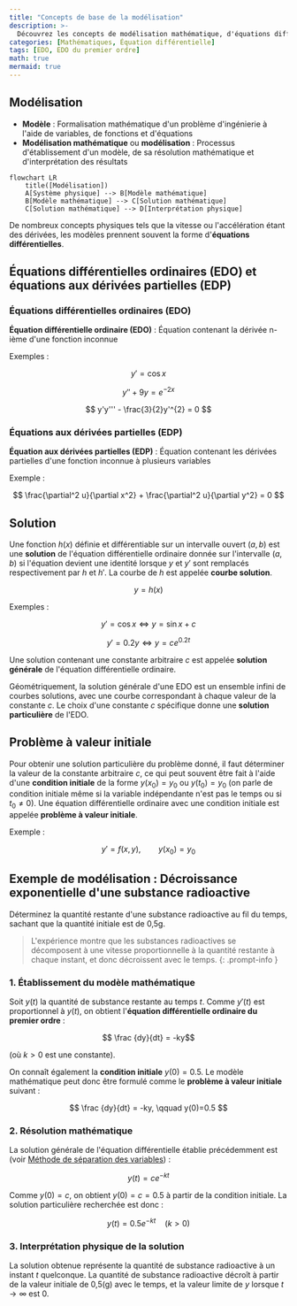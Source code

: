 ```yaml
---
title: "Concepts de base de la modélisation"
description: >-
  Découvrez les concepts de modélisation mathématique, d'équations différentielles ordinaires, d'équations aux dérivées partielles et de problèmes à valeur initiale.
categories: [Mathématiques, Équation différentielle]
tags: [EDO, EDO du premier ordre]
math: true
mermaid: true
---
```


## Modélisation
- **Modèle** : Formalisation mathématique d'un problème d'ingénierie à l'aide de variables, de fonctions et d'équations
- **Modélisation mathématique** ou **modélisation** : Processus d'établissement d'un modèle, de sa résolution mathématique et d'interprétation des résultats

```mermaid
flowchart LR
	title([Modélisation])
	A[Système physique] --> B[Modèle mathématique]
	B[Modèle mathématique] --> C[Solution mathématique]
	C[Solution mathématique] --> D[Interprétation physique]
```

De nombreux concepts physiques tels que la vitesse ou l'accélération étant des dérivées, les modèles prennent souvent la forme d'**équations différentielles**.

## Équations différentielles ordinaires (EDO) et équations aux dérivées partielles (EDP)
### Équations différentielles ordinaires (EDO)
**Équation différentielle ordinaire (EDO)** : Équation contenant la dérivée n-ième d'une fonction inconnue

Exemples :

$$y' = \cos x$$

$$ y'' + 9y = e^{-2x} $$

$$ y'y''' - \frac{3}{2}y'^{2} = 0 $$


### Équations aux dérivées partielles (EDP)
**Équation aux dérivées partielles (EDP)** : Équation contenant les dérivées partielles d'une fonction inconnue à plusieurs variables

Exemple :

$$ \frac{\partial^2 u}{\partial x^2} + \frac{\partial^2 u}{\partial y^2} = 0 $$

## Solution
Une fonction $h(x)$ définie et différentiable sur un intervalle ouvert $(a, b)$ est une **solution** de l'équation différentielle ordinaire donnée sur l'intervalle $(a, b)$ si l'équation devient une identité lorsque $y$ et $y'$ sont remplacés respectivement par $h$ et $h'$. La courbe de $h$ est appelée **courbe solution**.

$$ y = h(x) $$

Exemples :

$$ y'=\cos x \Leftrightarrow y=\sin x+c $$

$$ y'=0.2y \Leftrightarrow y=ce^{0.2t} $$

Une solution contenant une constante arbitraire $c$ est appelée **solution générale** de l'équation différentielle ordinaire.

Géométriquement, la solution générale d'une EDO est un ensemble infini de courbes solutions, avec une courbe correspondant à chaque valeur de la constante $c$. Le choix d'une constante $c$ spécifique donne une **solution particulière** de l'EDO.

## Problème à valeur initiale
Pour obtenir une solution particulière du problème donné, il faut déterminer la valeur de la constante arbitraire $c$, ce qui peut souvent être fait à l'aide d'une **condition initiale** de la forme $y(x_{0})=y_{0}$ ou $y(t_{0})=y_{0}$ (on parle de condition initiale même si la variable indépendante n'est pas le temps ou si $t_{0}\neq0$). Une équation différentielle ordinaire avec une condition initiale est appelée **problème à valeur initiale**.

Exemple :

$$ y'=f(x,y),\qquad y(x_{0})=y_{0} $$

## Exemple de modélisation : Décroissance exponentielle d'une substance radioactive
Déterminez la quantité restante d'une substance radioactive au fil du temps, sachant que la quantité initiale est de 0,5g.
> L'expérience montre que les substances radioactives se décomposent à une vitesse proportionnelle à la quantité restante à chaque instant, et donc décroissent avec le temps.
{: .prompt-info }

### 1. Établissement du modèle mathématique
Soit $y(t)$ la quantité de substance restante au temps $t$. Comme $y'(t)$ est proportionnel à $y(t)$, on obtient l'**équation différentielle ordinaire du premier ordre** :

$$ \frac {dy}{dt} = -ky$$ 

(où $k>0$ est une constante).

On connaît également la **condition initiale** $y(0)=0.5$. Le modèle mathématique peut donc être formulé comme le **problème à valeur initiale** suivant :

$$ \frac {dy}{dt} = -ky, \qquad y(0)=0.5 $$

### 2. Résolution mathématique
La solution générale de l'équation différentielle établie précédemment est (voir [Méthode de séparation des variables](/posts/Separation-of-Variables/#exemple-de-modélisation--datation-par-le-carbone-radioactif-radiocarbon-dating)) :

$$ y(t)=ce^{-kt} $$

Comme $y(0)=c$, on obtient $y(0)=c=0.5$ à partir de la condition initiale. La solution particulière recherchée est donc :

$$ y(t)=0.5e^{-kt} \quad(k>0)$$

### 3. Interprétation physique de la solution
La solution obtenue représente la quantité de substance radioactive à un instant $t$ quelconque. La quantité de substance radioactive décroît à partir de la valeur initiale de 0,5(g) avec le temps, et la valeur limite de $y$ lorsque $t \to \infty$ est $0$.